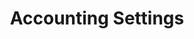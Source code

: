 ---
title: Accounting Settings 
sidebar_position: 6
description: Accounting Settings
tags:
  - Settings
  - Accounting Settings
---